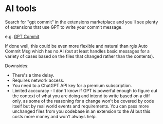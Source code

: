 # AI tools

Search for "gpt commit" in the extensions marketplace and you'll see plenty of extensions that use GPT to write your commit message.

e.g. [GPT Commit](https://marketplace.visualstudio.com/items?itemName=DmytroBaida.gpt-commit)

If done well, this could be even more flexible and natural than rgis Auto Commit Msg which has no AI (but at least handles basic messages for a variety of cases based on the files that changed rather than the contents).

Downsides:

- There's a time delay.
- Requires network access.
- You need to a ChatGPT API key for a premium subscription.
- Limited acccuracy - I don't know if GPT is powerful enough to figure out the context of what you are doing and intend to write based on a diff only, as some of the reasoning for a change won't be covered by code itself but by real world events and requirements. You can pass more unchanged files from you codebase in an extension to the AI but this costs more money and won't always help.
